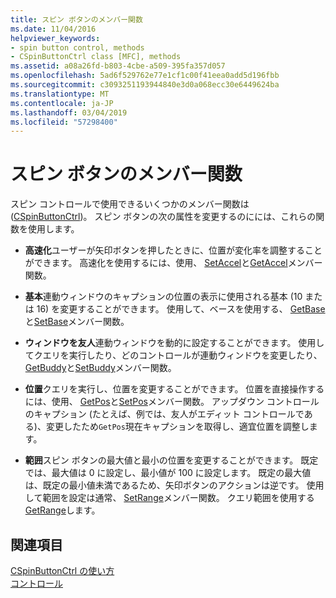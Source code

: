 ```yaml
---
title: スピン ボタンのメンバー関数
ms.date: 11/04/2016
helpviewer_keywords:
- spin button control, methods
- CSpinButtonCtrl class [MFC], methods
ms.assetid: a08a26fd-b803-4cbe-a509-395fa357d057
ms.openlocfilehash: 5ad6f529762e77e1cf1c00f41eea0add5d196fbb
ms.sourcegitcommit: c3093251193944840e3d0a068ecc30e6449624ba
ms.translationtype: MT
ms.contentlocale: ja-JP
ms.lasthandoff: 03/04/2019
ms.locfileid: "57298400"
---
```

# <a name="spin-button-member-functions"></a>スピン ボタンのメンバー関数

スピン コントロールで使用できるいくつかのメンバー関数は ([CSpinButtonCtrl](../mfc/reference/cspinbuttonctrl-class.md))。 スピン ボタンの次の属性を変更するのにには、これらの関数を使用します。

- **高速化**ユーザーが矢印ボタンを押したときに、位置が変化率を調整することができます。 高速化を使用するには、使用、 [SetAccel](../mfc/reference/cspinbuttonctrl-class.md#setaccel)と[GetAccel](../mfc/reference/cspinbuttonctrl-class.md#getaccel)メンバー関数。

- **基本**連動ウィンドウのキャプションの位置の表示に使用される基本 (10 または 16) を変更することができます。 使用して、ベースを使用する、 [GetBase](../mfc/reference/cspinbuttonctrl-class.md#getbase)と[SetBase](../mfc/reference/cspinbuttonctrl-class.md#setbase)メンバー関数。

- **ウィンドウを友人**連動ウィンドウを動的に設定することができます。 使用してクエリを実行したり、どのコントロールが連動ウィンドウを変更したり、 [GetBuddy](../mfc/reference/cspinbuttonctrl-class.md#getbuddy)と[SetBuddy](../mfc/reference/cspinbuttonctrl-class.md#setbuddy)メンバー関数。

- **位置**クエリを実行し、位置を変更することができます。 位置を直接操作するには、使用、 [GetPos](../mfc/reference/cspinbuttonctrl-class.md#getpos)と[SetPos](../mfc/reference/cspinbuttonctrl-class.md#setpos)メンバー関数。 アップダウン コントロールのキャプション (たとえば、例では、友人がエディット コントロールである)、変更したため`GetPos`現在キャプションを取得し、適宜位置を調整します。

- **範囲**スピン ボタンの最大値と最小の位置を変更することができます。 既定では、最大値は 0 に設定し、最小値が 100 に設定します。 既定の最大値は、既定の最小値未満であるため、矢印ボタンのアクションは逆です。 使用して範囲を設定は通常、 [SetRange](../mfc/reference/cspinbuttonctrl-class.md#setrange)メンバー関数。 クエリ範囲を使用する[GetRange](../mfc/reference/cspinbuttonctrl-class.md#getrange)します。

## <a name="see-also"></a>関連項目

[CSpinButtonCtrl の使い方](../mfc/using-cspinbuttonctrl.md)<br/>
[コントロール](../mfc/controls-mfc.md)

